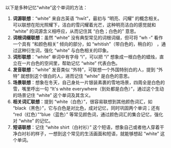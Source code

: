 以下是多种记忆“white”这个单词的方法：
1. **词源联想**：“white” 来自古英语 “hwīt”，最初与 “明亮、闪耀” 的概念相关。可以联想在阳光照耀下，洁白的雪闪耀着光芒，这种明亮洁白的感觉就和 “white” 的词源含义相呼应，从而记住其 “白色；白色的” 意思。 
2. **词根词缀联想**：虽然 “white” 没有典型常见的词根词缀，但可将 “wh -” 看作一个具有 “和颜色相关” 倾向的部分，如 “whitish”（带白色的，稍白的） ，通过这种衍生词，强化 “white” 与白色相关的印象。 
3. **词形联想**：“white” 单词中有字母 “i”，可以把 “i” 想象成一根白色的蜡烛，直立在一片白色的空间里，帮助记忆 “white” 代表白色。 
4. **发音联想**：“white” 发音类似 “外特”，可联想一个外国特别白的人，提到 “外特” 就想到这个很白的人，进而记住 “white” 是白色的意思。 
5. **场景联想**：想象在冬天，自己身处一片银装素裹的雪地场景，四周全是白色的雪，嘴里呼出一句 “It's white everywhere（到处都是白色）”，通过这个生动的场景记住 “white” 这个单词及其含义。 
6. **相关词汇联想**：提到 “white（白色）”，很容易联想到其他颜色词汇，如 “black（黑色）”，它与白色是对比色，成对记忆，同时巩固两个单词；还有 “red（红色）”“blue（蓝色）” 等常见颜色词，通过颜色词汇的集合记忆，强化对 “white” 的记忆。 
7. **短语联想**：记住 “white shirt（白衬衫）” 这个短语，想象自己或者他人穿着干净白衬衫的样子，一想到这个常见的生活画面和短语，就能够想起 “white” 这个单词。 